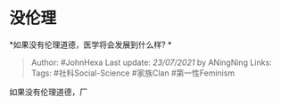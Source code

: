 # 没伦理
*如果没有伦理道德，医学将会发展到什么样? *

> Author: #JohnHexa
Last update: *23/07/2021* by ANingNing
Links:
Tags:  #社科Social-Science #家族Clan #第一性Feminism



如果没有伦理道德，厂



